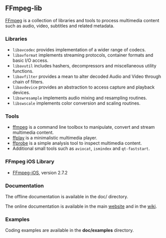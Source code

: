 ## FFmpeg-lib

[FFmpeg](https://github.com/FFmpeg/FFmpeg) is a collection of libraries and tools to process multimedia content such as audio, video, subtitles and related metadata.


### Libraries

- `libavcodec` provides implementation of a wider range of codecs.
- `libavformat`  implements streaming protocols, container formats and basic I/O access.
- `libavutil`  includes hashers, decompressors and miscellaneous utility functions.
- `libavfilter`  provides a mean to alter decoded Audio and Video through chain of filters.
- `libavdevice`  provides an abstraction to access capture and playback devices.
- `libswresample`  implements audio mixing and resampling routines.
- `libswscale`  implements color conversion and scaling routines.


### Tools

- [ffmpeg](https://ffmpeg.org/ffmpeg.html) is a command line toolbox to manipulate, convert and stream multimedia content.
- [ffplay](https://ffmpeg.org/ffplay.html) is a minimalistic multimedia player.
- [ffprobe](https://ffmpeg.org/ffprobe.html) is a simple analysis tool to inspect multimedia content.
- Additional small tools such as `aviocat`, `ismindex` and `qt-faststart`.


### FFmpeg iOS Library

- [FFmpeg-iOS](https://github.com/dgynfi/FFmpeg-lib/tree/master/FFmpeg-iOS), version 2.7.2


### Documentation

The offline documentation is available in the doc/ directory.

The online documentation is available in the main [website](https://ffmpeg.org/) and in the [wiki](https://trac.ffmpeg.org/).


### Examples

Coding examples are available in the **doc/examples** directory.
